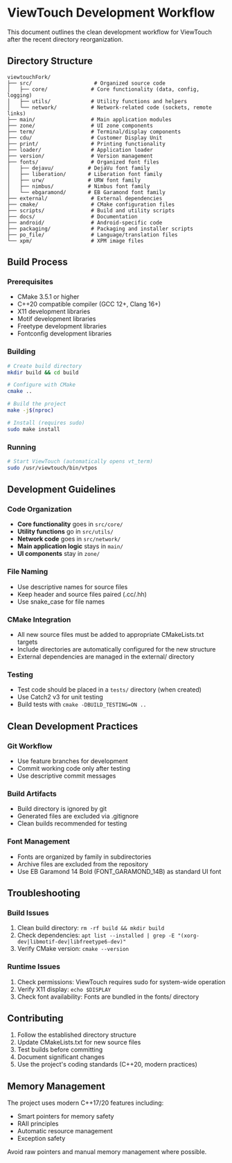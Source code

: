 # ViewTouch Development Workflow

This document outlines the clean development workflow for ViewTouch after the recent directory reorganization.

## Directory Structure

```
viewtouchFork/
├── src/                    # Organized source code
│   ├── core/              # Core functionality (data, config, logging)
│   ├── utils/             # Utility functions and helpers
│   └── network/           # Network-related code (sockets, remote links)
├── main/                  # Main application modules
├── zone/                  # UI zone components
├── term/                  # Terminal/display components
├── cdu/                   # Customer Display Unit
├── print/                 # Printing functionality
├── loader/                # Application loader
├── version/               # Version management
├── fonts/                 # Organized font files
│   ├── dejavu/           # DejaVu font family
│   ├── liberation/       # Liberation font family
│   ├── urw/              # URW font family
│   ├── nimbus/           # Nimbus font family
│   └── ebgaramond/       # EB Garamond font family
├── external/              # External dependencies
├── cmake/                 # CMake configuration files
├── scripts/               # Build and utility scripts
├── docs/                  # Documentation
├── android/               # Android-specific code
├── packaging/             # Packaging and installer scripts
├── po_file/               # Language/translation files
└── xpm/                   # XPM image files
```

## Build Process

### Prerequisites
- CMake 3.5.1 or higher
- C++20 compatible compiler (GCC 12+, Clang 16+)
- X11 development libraries
- Motif development libraries
- Freetype development libraries
- Fontconfig development libraries

### Building
```bash
# Create build directory
mkdir build && cd build

# Configure with CMake
cmake ..

# Build the project
make -j$(nproc)

# Install (requires sudo)
sudo make install
```

### Running
```bash
# Start ViewTouch (automatically opens vt_term)
sudo /usr/viewtouch/bin/vtpos
```

## Development Guidelines

### Code Organization
- **Core functionality** goes in `src/core/`
- **Utility functions** go in `src/utils/`
- **Network code** goes in `src/network/`
- **Main application logic** stays in `main/`
- **UI components** stay in `zone/`

### File Naming
- Use descriptive names for source files
- Keep header and source files paired (.cc/.hh)
- Use snake_case for file names

### CMake Integration
- All new source files must be added to appropriate CMakeLists.txt targets
- Include directories are automatically configured for the new structure
- External dependencies are managed in the external/ directory

### Testing
- Test code should be placed in a `tests/` directory (when created)
- Use Catch2 v3 for unit testing
- Build tests with `cmake -DBUILD_TESTING=ON ..`

## Clean Development Practices

### Git Workflow
- Use feature branches for development
- Commit working code only after testing
- Use descriptive commit messages

### Build Artifacts
- Build directory is ignored by git
- Generated files are excluded via .gitignore
- Clean builds recommended for testing

### Font Management
- Fonts are organized by family in subdirectories
- Archive files are excluded from the repository
- Use EB Garamond 14 Bold (FONT_GARAMOND_14B) as standard UI font

## Troubleshooting

### Build Issues
1. Clean build directory: `rm -rf build && mkdir build`
2. Check dependencies: `apt list --installed | grep -E "(xorg-dev|libmotif-dev|libfreetype6-dev)"`
3. Verify CMake version: `cmake --version`

### Runtime Issues
1. Check permissions: ViewTouch requires sudo for system-wide operation
2. Verify X11 display: `echo $DISPLAY`
3. Check font availability: Fonts are bundled in the fonts/ directory

## Contributing

1. Follow the established directory structure
2. Update CMakeLists.txt for new source files
3. Test builds before committing
4. Document significant changes
5. Use the project's coding standards (C++20, modern practices)

## Memory Management

The project uses modern C++17/20 features including:
- Smart pointers for memory safety
- RAII principles
- Automatic resource management
- Exception safety

Avoid raw pointers and manual memory management where possible.
